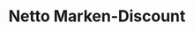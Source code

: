---
title: "Netto Marken-Discount"
url: /braunschweig/netto-marken-discount-timmerlahstrasse/
shop: Supermarkt
---